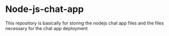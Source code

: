 # Node-js-chat-app
This repository is basically for storing the nodejs chat app files and the files necessary for the chat app deployment
